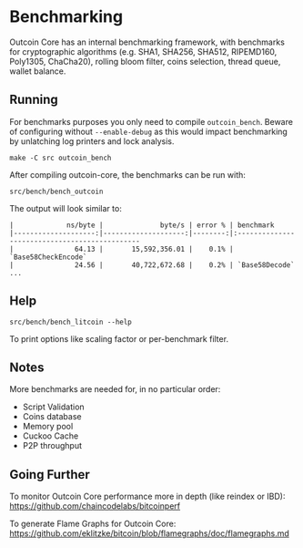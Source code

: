 Benchmarking
============

Outcoin Core has an internal benchmarking framework, with benchmarks
for cryptographic algorithms (e.g. SHA1, SHA256, SHA512, RIPEMD160, Poly1305, ChaCha20), rolling bloom filter, coins selection,
thread queue, wallet balance.

Running
---------------------

For benchmarks purposes you only need to compile `outcoin_bench`. Beware of configuring without `--enable-debug` as this would impact
benchmarking by unlatching log printers and lock analysis.

    make -C src outcoin_bench

After compiling outcoin-core, the benchmarks can be run with:

    src/bench/bench_outcoin

The output will look similar to:
```
|             ns/byte |              byte/s | error % | benchmark
|--------------------:|--------------------:|--------:|:----------------------------------------------
|               64.13 |       15,592,356.01 |    0.1% | `Base58CheckEncode`
|               24.56 |       40,722,672.68 |    0.2% | `Base58Decode`
...
```

Help
---------------------

    src/bench/bench_litcoin --help

To print options like scaling factor or per-benchmark filter.

Notes
---------------------
More benchmarks are needed for, in no particular order:
- Script Validation
- Coins database
- Memory pool
- Cuckoo Cache
- P2P throughput

Going Further
--------------------

To monitor Outcoin Core performance more in depth (like reindex or IBD): https://github.com/chaincodelabs/bitcoinperf

To generate Flame Graphs for Outcoin Core: https://github.com/eklitzke/bitcoin/blob/flamegraphs/doc/flamegraphs.md
